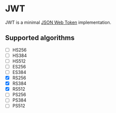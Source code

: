 # JWT

JWT is a minimal [JSON Web Token](https://datatracker.ietf.org/doc/html/rfc7519) implementation.

## Supported algorithms

- [ ] HS256
- [ ] HS384
- [ ] HS512
- [ ] ES256
- [ ] ES384
- [x] RS256
- [x] RS384
- [x] RS512
- [ ] PS256
- [ ] PS384
- [ ] PS512

